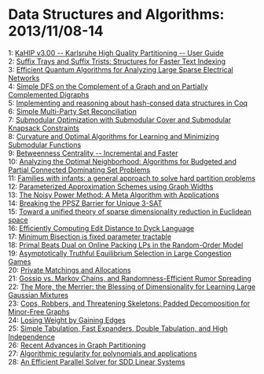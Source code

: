 # Data Structures and Algorithms: 2013/11/08-14  
1: [KaHIP v3.00 -- Karlsruhe High Quality Partitioning -- User Guide](https://doi.org/10.48550/arXiv.1311.1714)  
2: [Suffix Trays and Suffix Trists: Structures for Faster Text Indexing](https://doi.org/10.48550/arXiv.1311.1762)  
3: [Efficient Quantum Algorithms for Analyzing Large Sparse Electrical  Networks](https://doi.org/10.48550/arXiv.1311.1851)  
4: [Simple DFS on the Complement of a Graph and on Partially Complemented  Digraphs](https://doi.org/10.48550/arXiv.1311.1859)  
5: [Implementing and reasoning about hash-consed data structures in Coq](https://doi.org/10.48550/arXiv.1311.2959)  
6: [Simple Multi-Party Set Reconciliation](https://doi.org/10.48550/arXiv.1311.2037)  
7: [Submodular Optimization with Submodular Cover and Submodular Knapsack  Constraints](https://doi.org/10.48550/arXiv.1311.2106)  
8: [Curvature and Optimal Algorithms for Learning and Minimizing Submodular  Functions](https://doi.org/10.48550/arXiv.1311.2110)  
9: [Betweenness Centrality -- Incremental and Faster](https://doi.org/10.48550/arXiv.1311.2147)  
10: [Analyzing the Optimal Neighborhood: Algorithms for Budgeted and Partial  Connected Dominating Set Problems](https://doi.org/10.48550/arXiv.1311.2309)  
11: [Families with infants: a general approach to solve hard partition  problems](https://doi.org/10.48550/arXiv.1311.2456)  
12: [Parameterized Approximation Schemes using Graph Widths](https://doi.org/10.48550/arXiv.1311.2466)  
13: [The Noisy Power Method: A Meta Algorithm with Applications](https://doi.org/10.48550/arXiv.1311.2495)  
14: [Breaking the PPSZ Barrier for Unique 3-SAT](https://doi.org/10.48550/arXiv.1311.2513)  
15: [Toward a unified theory of sparse dimensionality reduction in Euclidean  space](https://doi.org/10.48550/arXiv.1311.2542)  
16: [Efficiently Computing Edit Distance to Dyck Language](https://doi.org/10.48550/arXiv.1311.2557)  
17: [Minimum Bisection is fixed parameter tractable](https://doi.org/10.48550/arXiv.1311.2563)  
18: [Primal Beats Dual on Online Packing LPs in the Random-Order Model](https://doi.org/10.48550/arXiv.1311.2578)  
19: [Asymptotically Truthful Equilibrium Selection in Large Congestion Games](https://doi.org/10.48550/arXiv.1311.2625)  
20: [Private Matchings and Allocations](https://doi.org/10.48550/arXiv.1311.2828)  
21: [Gossip vs. Markov Chains, and Randomness-Efficient Rumor Spreading](https://doi.org/10.48550/arXiv.1311.2839)  
22: [The More, the Merrier: the Blessing of Dimensionality for Learning Large  Gaussian Mixtures](https://doi.org/10.48550/arXiv.1311.2891)  
23: [Cops, Robbers, and Threatening Skeletons: Padded Decomposition for  Minor-Free Graphs](https://doi.org/10.48550/arXiv.1311.3048)  
24: [Losing Weight by Gaining Edges](https://doi.org/10.48550/arXiv.1311.3054)  
25: [Simple Tabulation, Fast Expanders, Double Tabulation, and High  Independence](https://doi.org/10.48550/arXiv.1311.3121)  
26: [Recent Advances in Graph Partitioning](https://doi.org/10.48550/arXiv.1311.3144)  
27: [Algorithmic regularity for polynomials and applications](https://doi.org/10.48550/arXiv.1311.5090)  
28: [An Efficient Parallel Solver for SDD Linear Systems](https://doi.org/10.48550/arXiv.1311.3286)  